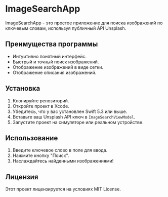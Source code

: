# ImageSearchApp

ImageSearchApp - это простое приложение для поиска изображений по ключевым словам, используя публичный API Unsplash.

## Преимущества программы

- Интуитивно понятный интерфейс.
- Быстрый и точный поиск изображений.
- Отображение изображений в виде сетки.
- Отображение описания изображений.

## Установка

1. Клонируйте репозиторий.
2. Откройте проект в Xcode.
3. Убедитесь, что у вас установлен Swift 5.3 или выше.
4. Вставьте ваш Unsplash API ключ в `ImageSearchViewModel`.
5. Запустите проект на симуляторе или реальном устройстве.

## Использование

1. Введите ключевое слово в поле для ввода.
2. Нажмите кнопку "Поиск".
3. Наслаждайтесь найденными изображениями!

## Лицензия

Этот проект лицензируется на условиях MIT License.
